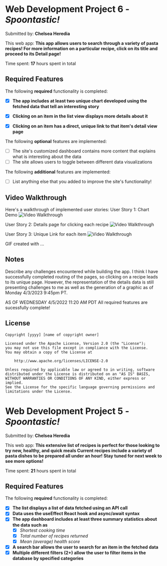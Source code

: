 # Web Development Project 6 - *Spoontastic!*

Submitted by: **Chelsea Heredia**

This web app: **This app allows users to search through a variety of pasta recipes! For more information on a particular recipe, click on its title and proceed to its Detail page!**

Time spent: **17** hours spent in total

## Required Features

The following **required** functionality is completed:

- [X] **The app includes at least two unique chart developed using the fetched data that tell an interesting story**
- [X] **Clicking on an item in the list view displays more details about it**
- [X] **Clicking on an item has a direct, unique link to that item's detail view page**


The following **optional** features are implemented:

- [ ] The site's customized dashboard contains more content that explains what is interesting about the data
- [ ] The site allows users to toggle between different data visualizations

The following **additional** features are implemented:

* [ ] List anything else that you added to improve the site's functionality!

## Video Walkthrough

Here's a walkthrough of implemented user stories:
User Story 1: Chart Demo
<img src='https://media.giphy.com/media/v1.Y2lkPTc5MGI3NjExYTFhYjIyMDQ3MjRiMTJhZGIyZjk5NjZlNDVmNmQ2MzZjNTVhZWMyMyZjdD1n/U6Rugq4HnF3Rm4H7pv/giphy.gif' title='Video Walkthrough' width='' alt='Video Walkthrough' />

User Story 2: Details page for clicking each recipe
<img src='https://media.giphy.com/media/v1.Y2lkPTc5MGI3NjExZWIwMzJlMzFiMDMzNjZlMjkyMGI4YmI3NTI4YTRmNzg0NDY5MTYwYSZjdD1n/nMeqK2FCkhG4H0oXQf/giphy.gif' title='Video Walkthrough' width='' alt='Video Walkthrough' />

User Story 3: Unique Link for each item
<img src='https://media.giphy.com/media/v1.Y2lkPTc5MGI3NjExNDViMTFkNWNmNTQ5NTIxZGYyYjc1NzY3NzFlOGM5MTRlNjJmZGQzMiZjdD1n/rLFjILEueGpjgq2uRY/giphy.gif' title='Video Walkthrough' width='' alt='Video Walkthrough' />

<!-- Replace this with whatever GIF tool you used! -->
GIF created with ...  
<!-- Recommended tools:
[Kap](https://getkap.co/) for macOS
[ScreenToGif](https://www.screentogif.com/) for Windows
[peek](https://github.com/phw/peek) for Linux. -->

## Notes

Describe any challenges encountered while building the app.
I think I have successfully completed routing of the pages, so clicking on a recipe leads to its unique page. However, the representation of the details data is still presenting challenges to me as well as the generation of a graphic as of Monday 4/3/2023 9:45pm PT.

AS OF WEDNESDAY 4/5/2022 11:20 AM PDT
All required features are sucessfully complete!

## License

    Copyright [yyyy] [name of copyright owner]

    Licensed under the Apache License, Version 2.0 (the "License");
    you may not use this file except in compliance with the License.
    You may obtain a copy of the License at

        http://www.apache.org/licenses/LICENSE-2.0

    Unless required by applicable law or agreed to in writing, software
    distributed under the License is distributed on an "AS IS" BASIS,
    WITHOUT WARRANTIES OR CONDITIONS OF ANY KIND, either express or implied.
    See the License for the specific language governing permissions and
    limitations under the License.
    
# Web Development Project 5 - *Spoontastic!*

Submitted by: **Chelsea Heredia**

This web app: **This extensive list of recipes is perfect for those looking to try new, healthy, and quick meals Current recipes include a variety of pasta dishes 
to be prepared all under an hour! Stay tuned for next week to see more options!**

Time spent: **21** hours spent in total

## Required Features

The following **required** functionality is completed:

- [X] **The list displays a list of data fetched using an API call**
- [X] **Data uses the useEffect React hook and async/await syntax**
- [X] **The app dashboard includes at least three summary statistics about the data such as**
  - [X] *Shortest cooking time*
  - [X] *Total number of recipes returned*
  - [X] *Mean (average) health score*
- [X] **A search bar allows the user to search for an item in the fetched data**
- [X] **Multiple different filters (2+) allow the user to filter items in the database by specified categories**
